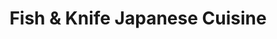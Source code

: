 ---
layout: place
title: Fish & Knife Japanese Cuisine
permalink: /texas/trophy-club/fish-knife-japanese-cuisine.html
stateAbbr: TX
stateName: Texas
cityName: Trophy Club
seo:
  type: restaurant
  links: http://fishknife99.com/
place_id: ChIJs-ClE27RTYYRRrx3LGW592s
photos:
  - name: >-
      places/ChIJs-ClE27RTYYRRrx3LGW592s/photos/AeeoHcLn4RudiRKUyMoRMpPtsmKQXUyGXQ_8vh6jYZqh1fo2h3tksvkC4pod4pR6cS7QksB0VEV1U8H72-1cS8-Y5z-uFaHfGP3oWIRJR2peF1sWULojV_g_zg-_zsFC5_qYijbsaWW0_Djed22Q4JwEc1Zl5XN1BiLCoB6WJp6ulExL9eps7t1BbR5n43hFr6R7pGrQSHIpzworQdlkJaT9mxk0w1slN6BMEoQwdCTkqUqtzE3wbboEKrKRh8pylzCl5BuLcEohaB4g9wLxhYn1mGLZvgxzK_N2Lh9I8xAvzj8DU3ErEIS7Tw88R2-iCXdnd7cSxj91vz3X5MXgUR_sFCKRdPvcZTCNbXLuiANSpgEh-OZmYvMZtfPhme3lTFrtt1Rv1Zdc9YqHyKW-_Exh_5wevCeF0WdvqZ1GtcgnVL0fuNY
    widthPx: 4032
    heightPx: 3024
    authorAttributions:
      - displayName: Charles Lair
        uri: https://maps.google.com/maps/contrib/109770058283785449584
        photoUri: >-
          https://lh3.googleusercontent.com/a/ACg8ocLfZgIW34gne5ABOiD5KQRYnhaRg_PO7uOXBsCk7pLhMUTw9A=s100-p-k-no-mo
    flagContentUri: >-
      https://www.google.com/local/imagery/report/?cb_client=maps_api_places.places_api&image_key=!1e10!2sCIHM0ogKEICAgID42-2GxwE&hl=en-US
    googleMapsUri: >-
      https://www.google.com/maps/place//data=!3m4!1e2!3m2!1sCIHM0ogKEICAgID42-2GxwE!2e10!4m2!3m1!1s0x864dd16e13a5e0b3:0x6bf7b9652c77bc46
  - name: >-
      places/ChIJs-ClE27RTYYRRrx3LGW592s/photos/AeeoHcK2Hbmqi1xGUPNZYKyEkbtvSiaB6ci9w9Ndjlaguc3kov50nPzW5PPsYReiMOr_Rmq_pQPaqO06_dlf4ZSlCqMSjIQgDzocI4wTInL05DRCXwjsDfZIUCR3MjFOPuc18qWO3_dleYNIAvFFDtnn4ZSC1S34z6EEKmEmrzOWd2scyv3J04hmu62J7DtegEPrk_SMcdIy_jdmjyiWP9tD1X1VTZcuaZBRV1MSa3cq3NkHW6q5RT7WdNp_kpUpUGpKN3tDvZzV4yrS-PWhdnkPpipxMSkMV9bMD_EdjG6mFjg2mjahtj07q_5_bP5B8En3ePL8tY98z0rzyTYkO503uxMIO6YVYdPhaGPqk7lXYQSZT-R1fA_7N0L6qfpkRZc8sBvuflvNth1c_3gu_AX9nbcQqBfmkGH9rJvERgawE7w
    widthPx: 4032
    heightPx: 3024
    authorAttributions:
      - displayName: Cap'n
        uri: https://maps.google.com/maps/contrib/105298958847405797764
        photoUri: >-
          https://lh3.googleusercontent.com/a/ACg8ocK3VV8gUsTrr_48DhjDBXxNnerRVd9wCohDeF6hZ0BGSLGivQ=s100-p-k-no-mo
    flagContentUri: >-
      https://www.google.com/local/imagery/report/?cb_client=maps_api_places.places_api&image_key=!1e10!2sCIHM0ogKEICAgIDHlMjpXQ&hl=en-US
    googleMapsUri: >-
      https://www.google.com/maps/place//data=!3m4!1e2!3m2!1sCIHM0ogKEICAgIDHlMjpXQ!2e10!4m2!3m1!1s0x864dd16e13a5e0b3:0x6bf7b9652c77bc46
  - name: >-
      places/ChIJs-ClE27RTYYRRrx3LGW592s/photos/AeeoHcKgfWB04UHgBng5OTzAZAqYMEIy19DnZPPFNVNVxUT6i_u5UCFlRBBs26cv411CchttU-ocuyFz_6Ts-Pvle-fMOLlWfhSVNmsYsRVtycEK-ufEf1pBOfgjLHHl7NmVfteIQkFi-ijlBIZS6TnZAlWwyKN9sOHMaE_Hasvuj7hM_ryjSTZbm14PEjZ9Y06J6WxlhWMxoKY80r4fy6-YimNSRxNd7Zx_gqRgqZhzrB7zwJQY5QWFr-TLMJQ623bp0uYgTj8cs7ZMyCu6TrJQPs8ZbFZzpGlF2nnyaBqF_d8K4hvRV4WQCImyDJ_t-QAMW2gOWrkBKZ4PHbwlbN0udv2EJ03-ljK9K5ZF0Y64fJHlqZpKPw5w2h0CVE9tz0q6O9g3EOEiSFFpKfSqiTZXalYIz7LeOqKGyn8RmUvMl7Pz_sk
    widthPx: 3000
    heightPx: 4000
    authorAttributions:
      - displayName: prad
        uri: https://maps.google.com/maps/contrib/110419117655161906175
        photoUri: >-
          https://lh3.googleusercontent.com/a/ACg8ocJp9i8v1Gn_nwRAQQ_ArWcJR54A6823u6-OiKzz-qcW8yCIAVf1=s100-p-k-no-mo
    flagContentUri: >-
      https://www.google.com/local/imagery/report/?cb_client=maps_api_places.places_api&image_key=!1e10!2sCIHM0ogKEICAgIC50bWzsgE&hl=en-US
    googleMapsUri: >-
      https://www.google.com/maps/place//data=!3m4!1e2!3m2!1sCIHM0ogKEICAgIC50bWzsgE!2e10!4m2!3m1!1s0x864dd16e13a5e0b3:0x6bf7b9652c77bc46
  - name: >-
      places/ChIJs-ClE27RTYYRRrx3LGW592s/photos/AeeoHcLDwcQc5U0vuRL4ics16C2aAbhuFbfQfvyPVvUbm3qMcPeKVLkzLXMKg8-TWhj4XrECxf5EoTzO8ap5c_jzTQo-b59M78iYWn_DM5egkL2YtjOkKlLUxvC2RUC9ywsVzudI-h0nTf4CZGcFiokJ_NLtOR3S8kg-SRtO5bJOb0zNOJkFSo5IKC9YsQiPScl3OW-teZ972CegiBUX738NjPJm_0WbPZxMQ-EAEnpMIq9bggDxD7hABIta_hBwoeR-U9om5nNL4nzVkny4whUrIP8kuEFdW2X7p_2rce38jox622RqudGc0BuCkVG23nYA4SKaFIYaN5svrvWe1xkSKcjuEb5AjIAmt_YSWKCR4FBRGUg2fchQX3ugfvRvHcqHI2mJs03COk2gh1TbVQbB2LHkFwlM4y3GfCXjeequKJ4
    widthPx: 4032
    heightPx: 3024
    authorAttributions:
      - displayName: Harrison Barclay
        uri: https://maps.google.com/maps/contrib/111859024006662595032
        photoUri: >-
          https://lh3.googleusercontent.com/a-/ALV-UjVYTda0Bt6Jihz7HVgCyQiiyxVGDuNHvuZ0LHvlrs9iU1ZHyM6t=s100-p-k-no-mo
    flagContentUri: >-
      https://www.google.com/local/imagery/report/?cb_client=maps_api_places.places_api&image_key=!1e10!2sCIHM0ogKEICAgIDR7_b5WA&hl=en-US
    googleMapsUri: >-
      https://www.google.com/maps/place//data=!3m4!1e2!3m2!1sCIHM0ogKEICAgIDR7_b5WA!2e10!4m2!3m1!1s0x864dd16e13a5e0b3:0x6bf7b9652c77bc46
  - name: >-
      places/ChIJs-ClE27RTYYRRrx3LGW592s/photos/AeeoHcLNQbeWx2gggzMGS7mWkGOMTC8Os7eXPzuF6Bbe-mWhxNbIaHzUBPzGOEtWf2Xo-uJRjnAYs-6GhHfslqXZup40F6zwUcFUCQYyBVUOdtgy0LPoLRXeQFfJqSy8xoJFaRlHLu_8OuIDfaSCdEvTFI2PgwSjbRBBBJcsCJ1SOm5S0n-OuJupluS7SKyHFdfB8r6yQ09AXI1Clfu0jz9dbsUXPwk77P7gnFwO3tTJpAbLEpLCxxYxw_72TaLUPW7R864JTHPJAWCLySLdxY3DZ08I1KVvEmn6zPInIeDesSXKk-_etbxetmEUObBKA0OlehOuInL7_qeMp7XaasqQC6H8ACPOySOeBYXt7_LbOnSXGpxYjSj2moKfKem8QaJe3HVB43ckn4fKCpWAPVGUtZC1-jThj7Ch5qOxvYRJUGu-tfxn
    widthPx: 4032
    heightPx: 3024
    authorAttributions:
      - displayName: Chaz D
        uri: https://maps.google.com/maps/contrib/110982037243035769122
        photoUri: >-
          https://lh3.googleusercontent.com/a/ACg8ocJCzRTaRvo6KWszjvgH-d8Tg08avpJAkOybF3yXVy12XyoyRQ=s100-p-k-no-mo
    flagContentUri: >-
      https://www.google.com/local/imagery/report/?cb_client=maps_api_places.places_api&image_key=!1e10!2sCIHM0ogKEICAgID2_cjwwQE&hl=en-US
    googleMapsUri: >-
      https://www.google.com/maps/place//data=!3m4!1e2!3m2!1sCIHM0ogKEICAgID2_cjwwQE!2e10!4m2!3m1!1s0x864dd16e13a5e0b3:0x6bf7b9652c77bc46
  - name: >-
      places/ChIJs-ClE27RTYYRRrx3LGW592s/photos/AeeoHcJ2gICbZ0q7p6NrjDrhhyoSUT231Ilw9ZWSATR9eB1bQ3IFhdLQvlD9UC9mkOsJfeGvVyAbrodcpGioM-qBZ25h-GLZ5z7bIepkUBxvR0E_pqFOheFm0Rq2RLSKdQnAweuyWRH2j40fJXDUZClS-jY53IwQ2GHNcABs1qP5N7IH5k5ZECk83HelwdM0FGwLjjmvjO7Lbx8gzL2HuKRCzAWUHBx47UvY8ebMTtc2389T3JX9T2AJ1uJy0nCD-uwtbg8mVjvx_9hbSXL4vbalb-Kn_ONExHVw5XQNg3COYR5MTWYqSOgoWkJz2ed_XCW70KrqC4itblKO2XUAAG-E6tjRXGMDk-QGXXNHjELB1kRtPBdaJMH28COZWR42fSe9ciT2Yx29aOUJPGtHWYGu2B0agwrKDHWOikfStQOk2mJxUw
    widthPx: 4032
    heightPx: 3024
    authorAttributions:
      - displayName: Chaz D
        uri: https://maps.google.com/maps/contrib/110982037243035769122
        photoUri: >-
          https://lh3.googleusercontent.com/a/ACg8ocJCzRTaRvo6KWszjvgH-d8Tg08avpJAkOybF3yXVy12XyoyRQ=s100-p-k-no-mo
    flagContentUri: >-
      https://www.google.com/local/imagery/report/?cb_client=maps_api_places.places_api&image_key=!1e10!2sCIHM0ogKEICAgID2_cjoXg&hl=en-US
    googleMapsUri: >-
      https://www.google.com/maps/place//data=!3m4!1e2!3m2!1sCIHM0ogKEICAgID2_cjoXg!2e10!4m2!3m1!1s0x864dd16e13a5e0b3:0x6bf7b9652c77bc46
  - name: >-
      places/ChIJs-ClE27RTYYRRrx3LGW592s/photos/AeeoHcIJstPH9U5B6YGE-Cv8c3C9uk_WQbbZg2DRKoOOe-88hmXK8MYpKDTQ35TUml9GLLIoroNcspLgv0ue9vlWzch63-npNIQY4BrRjW92-PYDk-TXn7C94AhyIozQ-62pH8EXgroldhH0sQrsdWUJWlTLxmxknXjkTTY0ryfmwsZ5ieQ04sNg0jNlwrvu_heAuTRBMg1ZeATKX_bNV1-ubY88wf7QKNJ4L5Ov_E8QZp6OcTGFy4mnStaTyvNgUSxdJcWy0OUpEaaQsd2d_sjkUF0poRFRrtYQVuWtnvYqoOAoJCRBt5ymG58p99WN8AhcUnYHmI8LFtzxsfgpM9J_hO1rBzoEn-0xi0kIaWpWRnIOd-zKcCHJFjZfOnVlGAq5QogYj9ao5n5RFpJkmrLYD2U1r0hBxYx8o3DX-ZZ_KmE
    widthPx: 4080
    heightPx: 3072
    authorAttributions:
      - displayName: Jana McLaughlin
        uri: https://maps.google.com/maps/contrib/100197819751459613880
        photoUri: >-
          https://lh3.googleusercontent.com/a/ACg8ocKOvpypRYX-rgrL-0iPjmzfg7xuIHGnkoR3MNneoHMlBZaNSQ=s100-p-k-no-mo
    flagContentUri: >-
      https://www.google.com/local/imagery/report/?cb_client=maps_api_places.places_api&image_key=!1e10!2sCIHM0ogKEICAgIDB0ZnwaQ&hl=en-US
    googleMapsUri: >-
      https://www.google.com/maps/place//data=!3m4!1e2!3m2!1sCIHM0ogKEICAgIDB0ZnwaQ!2e10!4m2!3m1!1s0x864dd16e13a5e0b3:0x6bf7b9652c77bc46
  - name: >-
      places/ChIJs-ClE27RTYYRRrx3LGW592s/photos/AeeoHcI-HzJoENXT6r70azMJQDTP0q_KgDaDbmlkf5PM1gKhaa_5MoIkV27tuZ-eoMKkzwV026yULBIJZ924Iy-YbfYE7avA6dDBpYiTBE6gS26b8biGJw3Zl9g4h76x7NaMZO7osYhVr7QHM8BwQM4fQBiVCX5C8Wpmn5-U4qIUc4heu_fg70KXH-LIAdINoFQ0b8k7z9eNAYUykX2Pj3JpkFY78h7t16yXQcACehFVJRMvORwHWiRmKyRMxPOFQfnHO1xCdeK1-PxF0IC9P-pWk0aoJTvZOM3jYk7gx5I7ZgSk7_KBqtnHZW0DfFzclSwyJP_FMpxxqqECxttHrFXbshivruGNdfkRdbDKeLuivnki4R8NAZGz75AHFO4sEqPihCaSXoVHoz0BCXEHZBKqMLm-21BF_WKWI1T9e41lQmk
    widthPx: 4080
    heightPx: 3060
    authorAttributions:
      - displayName: Ruby Diaz
        uri: https://maps.google.com/maps/contrib/108330676926690855485
        photoUri: >-
          https://lh3.googleusercontent.com/a-/ALV-UjXcWsPJZngxN0r3Qzwkoy4mxo_Xyj260bDgtAfqmU9qj6iNJNyz=s100-p-k-no-mo
    flagContentUri: >-
      https://www.google.com/local/imagery/report/?cb_client=maps_api_places.places_api&image_key=!1e10!2sCIHM0ogKEICAgICDwZTLNQ&hl=en-US
    googleMapsUri: >-
      https://www.google.com/maps/place//data=!3m4!1e2!3m2!1sCIHM0ogKEICAgICDwZTLNQ!2e10!4m2!3m1!1s0x864dd16e13a5e0b3:0x6bf7b9652c77bc46
  - name: >-
      places/ChIJs-ClE27RTYYRRrx3LGW592s/photos/AeeoHcJJwUMd_zwgX5_xQIrp0A0zZeY1COGTJwquXYYFuIcyFMPqbsGH2bnFsO3Mxo4FnP2PLBVwmHja2q-1Kk0BqsuwwuuQy1aa_s8wMvLM9xnTGPTZlc6d5SY2bZqL6rfcBGYXiheFLuoIpxjur5kqgXtzkTWZh8uRmQrd_QOLHYqipiZQcZSLKmzHu8sQQxQwN9UOyxNIFDyybBLSfRk5idXMTQq1BA_ffJw101-i1CTGyvum9u_27fOAg6-bwUV8AuA6KfmkVy41LCQXECirCqTj_S-k6wRdOrPf_zVc7hBwrEPFsMgWAhT8x1EyKVs7UjXuPK5soqIASU2V6iPdY3sU99vdY2DO6q0z9sRbjyOQvNzhB9ilV3t2CybivEOEnmRHgS7WFlx9KZ37T11Zmk0RAlfA9Csv2chyCejjYQMIYX1-
    widthPx: 4080
    heightPx: 3060
    authorAttributions:
      - displayName: Ruby Diaz
        uri: https://maps.google.com/maps/contrib/108330676926690855485
        photoUri: >-
          https://lh3.googleusercontent.com/a-/ALV-UjXcWsPJZngxN0r3Qzwkoy4mxo_Xyj260bDgtAfqmU9qj6iNJNyz=s100-p-k-no-mo
    flagContentUri: >-
      https://www.google.com/local/imagery/report/?cb_client=maps_api_places.places_api&image_key=!1e10!2sCIHM0ogKEICAgICDwZTL1QE&hl=en-US
    googleMapsUri: >-
      https://www.google.com/maps/place//data=!3m4!1e2!3m2!1sCIHM0ogKEICAgICDwZTL1QE!2e10!4m2!3m1!1s0x864dd16e13a5e0b3:0x6bf7b9652c77bc46
  - name: >-
      places/ChIJs-ClE27RTYYRRrx3LGW592s/photos/AeeoHcJfV7U69bUDug0i38nXGTUPqec7Ng0T0jC7dJ9XSUjae6H6p4iYsY_B5XMNBXrOo-ooQEi9QcrjD6YfympGgT4LA_JRWZutygoxAtl3C9SV4-MzU48LgCeFfof1BsfNmc_TymPxFNfZgd-dn7ZHSgW9QkFZ94_sv6NfI-3TTC5orgUPed2wCrx6mB4ypXeQX41Se8qlSl8RLSQ7pA4rcVDhIqPhW2f4RYI3hvqhWia_DJo3Xlt3Ec3XLhz_WOOKhLZs4TuqZhx_BOKoowv8LsKIF5va_A94vVBEoBQspPpyVuQvRblI1FAuwmg2yZ9DCDN80UhEMMeBK9hpRI4-kVn3FfhfRB3e5dzKERTvnsj36KMFHaTb_SRWb29fZo8o17eVzwVayNZk5gVhyVN1nJgTyQTZMoo76Keac6rTr1lfTg
    widthPx: 3024
    heightPx: 4032
    authorAttributions:
      - displayName: Michael Long
        uri: https://maps.google.com/maps/contrib/113667620424662168674
        photoUri: >-
          https://lh3.googleusercontent.com/a-/ALV-UjXOeJdhyCepu-9MJ8U3pULF_5rn-GGFGlKBBD7DPP4ZQnqHR88=s100-p-k-no-mo
    flagContentUri: >-
      https://www.google.com/local/imagery/report/?cb_client=maps_api_places.places_api&image_key=!1e10!2sCIHM0ogKEICAgICDipaFRg&hl=en-US
    googleMapsUri: >-
      https://www.google.com/maps/place//data=!3m4!1e2!3m2!1sCIHM0ogKEICAgICDipaFRg!2e10!4m2!3m1!1s0x864dd16e13a5e0b3:0x6bf7b9652c77bc46
address: '2001 TX-114 #190, Trophy Club, TX 76262, USA'
street: '2001 TX-114 #190'
city: Trophy Club
state: TX
zip: '76262'
country: USA
neighborhood: null
latitude: '32.994332'
longitude: '-97.194283'
accessibility_options:
  wheelchairAccessibleParking: true
  wheelchairAccessibleEntrance: true
  wheelchairAccessibleRestroom: true
  wheelchairAccessibleSeating: true
business_status: OPERATIONAL
name: Fish & Knife Japanese Cuisine
google_maps_links:
  directionsUri: >-
    https://www.google.com/maps/dir//''/data=!4m7!4m6!1m1!4e2!1m2!1m1!1s0x864dd16e13a5e0b3:0x6bf7b9652c77bc46!3e0
  placeUri: https://maps.google.com/?cid=7779890725494701126
  writeAReviewUri: >-
    https://www.google.com/maps/place//data=!4m3!3m2!1s0x864dd16e13a5e0b3:0x6bf7b9652c77bc46!12e1
  reviewsUri: >-
    https://www.google.com/maps/place//data=!4m4!3m3!1s0x864dd16e13a5e0b3:0x6bf7b9652c77bc46!9m1!1b1
  photosUri: >-
    https://www.google.com/maps/place//data=!4m3!3m2!1s0x864dd16e13a5e0b3:0x6bf7b9652c77bc46!10e5
primary_type: Japanese Restaurant
opening_hours:
  openNow: true
  periods:
    - open:
        day: 0
        hour: 11
        minute: 30
      close:
        day: 0
        hour: 21
        minute: 30
    - open:
        day: 1
        hour: 10
        minute: 30
      close:
        day: 1
        hour: 14
        minute: 30
    - open:
        day: 1
        hour: 16
        minute: 0
      close:
        day: 1
        hour: 21
        minute: 30
    - open:
        day: 2
        hour: 10
        minute: 30
      close:
        day: 2
        hour: 14
        minute: 30
    - open:
        day: 2
        hour: 16
        minute: 0
      close:
        day: 2
        hour: 21
        minute: 30
    - open:
        day: 3
        hour: 10
        minute: 30
      close:
        day: 3
        hour: 14
        minute: 30
    - open:
        day: 3
        hour: 16
        minute: 0
      close:
        day: 3
        hour: 21
        minute: 30
    - open:
        day: 4
        hour: 10
        minute: 30
      close:
        day: 4
        hour: 14
        minute: 30
    - open:
        day: 4
        hour: 16
        minute: 0
      close:
        day: 4
        hour: 21
        minute: 30
    - open:
        day: 5
        hour: 10
        minute: 30
      close:
        day: 5
        hour: 22
        minute: 30
    - open:
        day: 6
        hour: 11
        minute: 30
      close:
        day: 6
        hour: 22
        minute: 30
  weekdayDescriptions:
    - 'Monday: 10:30 AM – 2:30 PM, 4:00 – 9:30 PM'
    - 'Tuesday: 10:30 AM – 2:30 PM, 4:00 – 9:30 PM'
    - 'Wednesday: 10:30 AM – 2:30 PM, 4:00 – 9:30 PM'
    - 'Thursday: 10:30 AM – 2:30 PM, 4:00 – 9:30 PM'
    - 'Friday: 10:30 AM – 10:30 PM'
    - 'Saturday: 11:30 AM – 10:30 PM'
    - 'Sunday: 11:30 AM – 9:30 PM'
  nextCloseTime: '2025-05-04T03:30:00Z'
secondary_opening_hours:
  regular:
    weekdayDescriptions: null
    type: null
  current:
    weekdayDescriptions: null
    type: null
phone: (817) 490-0107
price_level: PRICE_LEVEL_MODERATE
price_range: $10 &ndash; $20
rating: '4.3'
rating_count: 381
website: http://fishknife99.com/
description: >-
  Discover Fish & Knife in Trophy Club, TX$$$Fish & Knife Japanese Cuisine in
  Trophy Club, TX, stands out as a welcoming spot for fresh sushi and hibachi
  options, nestled within a lively shopping area. This Japanese restaurant
  offers a contemporary dining atmosphere with accessible features like
  wheelchair-friendly seating and parking, making it easy for everyone to enjoy
  a meal. Diners can savor a variety of rice and noodle dishes alongside
  signature sushi rolls, perfect for those seeking top-rated Japanese flavors
  near me. The spot maintains flexible hours, including evenings and weekends,
  ideal for casual lunches or date nights with friends. Overall, it's a go-to
  choice for authentic-inspired cuisine that combines quality ingredients with a
  modern vibe.
generative_summary: >-
  Discover Fish & Knife in Trophy Club, TX$$$Fish & Knife Japanese Cuisine in
  Trophy Club, TX, stands out as a welcoming spot for fresh sushi and hibachi
  options, nestled within a lively shopping area. This Japanese restaurant
  offers a contemporary dining atmosphere with accessible features like
  wheelchair-friendly seating and parking, making it easy for everyone to enjoy
  a meal. Diners can savor a variety of rice and noodle dishes alongside
  signature sushi rolls, perfect for those seeking top-rated Japanese flavors
  near me. The spot maintains flexible hours, including evenings and weekends,
  ideal for casual lunches or date nights with friends. Overall, it's a go-to
  choice for authentic-inspired cuisine that combines quality ingredients with a
  modern vibe.
generative_disclosure: Summarized by AI using the Grok-3-Mini model.
reviews:
  - name: >-
      places/ChIJs-ClE27RTYYRRrx3LGW592s/reviews/ChZDSUhNMG9nS0VJQ0FnSUNEd1pUTEZREAE
    relativePublishTimeDescription: a year ago
    rating: 4
    text:
      text: >-
        This place was super cute, great for maybe a date night or a quick
        lunch. I came in for lunch and they had a decent amount of happy hour
        specials which is what I ordered.

        The happy hour rolls are super small in comparison to a authentic Sushi
        roll but for the price it was definitely worth it I'd say. Only negative
        was one server which didn't seem too happy. The other two were great!
        They seemed older so I can see why she could have been unhappy. Despite
        that it was pretty good.
      languageCode: en
    originalText:
      text: >-
        This place was super cute, great for maybe a date night or a quick
        lunch. I came in for lunch and they had a decent amount of happy hour
        specials which is what I ordered.

        The happy hour rolls are super small in comparison to a authentic Sushi
        roll but for the price it was definitely worth it I'd say. Only negative
        was one server which didn't seem too happy. The other two were great!
        They seemed older so I can see why she could have been unhappy. Despite
        that it was pretty good.
      languageCode: en
    authorAttribution:
      displayName: Ruby Diaz
      uri: https://www.google.com/maps/contrib/108330676926690855485/reviews
      photoUri: >-
        https://lh3.googleusercontent.com/a-/ALV-UjVwTLbbd5ECEaElz63qfoQ13iU5wXNJTMQ72WWnfZHjsQIiqgmn=s128-c0x00000000-cc-rp-mo-ba4
    publishTime: '2024-03-29T01:23:09.733590Z'
    flagContentUri: >-
      https://www.google.com/local/review/rap/report?postId=ChZDSUhNMG9nS0VJQ0FnSUNEd1pUTEZREAE&d=17924085&t=1
    googleMapsUri: >-
      https://www.google.com/maps/reviews/data=!4m6!14m5!1m4!2m3!1sChZDSUhNMG9nS0VJQ0FnSUNEd1pUTEZREAE!2m1!1s0x864dd16e13a5e0b3:0x6bf7b9652c77bc46
  - name: >-
      places/ChIJs-ClE27RTYYRRrx3LGW592s/reviews/ChZDSUhNMG9nS0VJQ0FnSUMzc0tIaWF3EAE
    relativePublishTimeDescription: 6 months ago
    rating: 1
    text:
      text: >-
        This place is not authentic or okay nothing to revisit.  I ordered
        calamari as starter.  I got fried fake crab chunky sticks.  Upon seeing
        it, I thought this calamari is thick and so shaped like crab sticks.  I
        tried one and yes it has no taste and was not calamari.  I motioned to
        the male waiter and shared I ordered calamari and this wasn’t calamari. 
        He responded yes it is.  I said no this is fake crab sticks not
        calamari.  He insisted on getting the box from the kitchen.  This fake
        crab sticks calamari came from a processed fish food factory.  So I said
        to him who was obviously offended.  You are offended I don't want this
        so I would like to get something else.  He said,  he won’t be getting
        anything else as I will say it is not what it is and this is calamari. 
        So he was telling me to leave basically as I complained n exposed there
        fake meat i won’t be served another dish.  By this point the man is
        putting his hand in my face and too close to me.  I asked him, What is
        he doing, take your hands out of my face.  You are taking this
        personal.  I know calamari and what you served me is not it.  He went
        off in a rant by himself came back still ranting to another employee. 
        How does one chef or any chef get calamari to be as thick as fake grab
        meat sticks?  Needless to say we went to Il Calabrese where my husband
        originally wanted to go. No I don’t recommend Fish n Knife for authentic
        fish or seafood and as for the customer service it was like the fake
        grab meat they attempt to pass off as calamari.  Garbage!
      languageCode: en
    originalText:
      text: >-
        This place is not authentic or okay nothing to revisit.  I ordered
        calamari as starter.  I got fried fake crab chunky sticks.  Upon seeing
        it, I thought this calamari is thick and so shaped like crab sticks.  I
        tried one and yes it has no taste and was not calamari.  I motioned to
        the male waiter and shared I ordered calamari and this wasn’t calamari. 
        He responded yes it is.  I said no this is fake crab sticks not
        calamari.  He insisted on getting the box from the kitchen.  This fake
        crab sticks calamari came from a processed fish food factory.  So I said
        to him who was obviously offended.  You are offended I don't want this
        so I would like to get something else.  He said,  he won’t be getting
        anything else as I will say it is not what it is and this is calamari. 
        So he was telling me to leave basically as I complained n exposed there
        fake meat i won’t be served another dish.  By this point the man is
        putting his hand in my face and too close to me.  I asked him, What is
        he doing, take your hands out of my face.  You are taking this
        personal.  I know calamari and what you served me is not it.  He went
        off in a rant by himself came back still ranting to another employee. 
        How does one chef or any chef get calamari to be as thick as fake grab
        meat sticks?  Needless to say we went to Il Calabrese where my husband
        originally wanted to go. No I don’t recommend Fish n Knife for authentic
        fish or seafood and as for the customer service it was like the fake
        grab meat they attempt to pass off as calamari.  Garbage!
      languageCode: en
    authorAttribution:
      displayName: ROYAL DIADEM
      uri: https://www.google.com/maps/contrib/105868012627209700806/reviews
      photoUri: >-
        https://lh3.googleusercontent.com/a-/ALV-UjVdPMxjP_kkENqviQ37h1tAijYZfB6AaEphpqBLJAbTa-mAdprz=s128-c0x00000000-cc-rp-mo-ba2
    publishTime: '2024-11-02T09:14:51.336701Z'
    flagContentUri: >-
      https://www.google.com/local/review/rap/report?postId=ChZDSUhNMG9nS0VJQ0FnSUMzc0tIaWF3EAE&d=17924085&t=1
    googleMapsUri: >-
      https://www.google.com/maps/reviews/data=!4m6!14m5!1m4!2m3!1sChZDSUhNMG9nS0VJQ0FnSUMzc0tIaWF3EAE!2m1!1s0x864dd16e13a5e0b3:0x6bf7b9652c77bc46
  - name: >-
      places/ChIJs-ClE27RTYYRRrx3LGW592s/reviews/ChZDSUhNMG9nS0VJQ0FnSUNEaXBhRmVnEAE
    relativePublishTimeDescription: a year ago
    rating: 5
    text:
      text: >-
        I’ve been here several times and I’m never disappointed. The food is
        excellent and the staff is very friendly. Also, the restrooms are always
        clean! They serve drinks that I’m told are great as well, but I don’t
        drink.
      languageCode: en
    originalText:
      text: >-
        I’ve been here several times and I’m never disappointed. The food is
        excellent and the staff is very friendly. Also, the restrooms are always
        clean! They serve drinks that I’m told are great as well, but I don’t
        drink.
      languageCode: en
    authorAttribution:
      displayName: Michael Long
      uri: https://www.google.com/maps/contrib/113667620424662168674/reviews
      photoUri: >-
        https://lh3.googleusercontent.com/a-/ALV-UjXOeJdhyCepu-9MJ8U3pULF_5rn-GGFGlKBBD7DPP4ZQnqHR88=s128-c0x00000000-cc-rp-mo-ba4
    publishTime: '2024-03-26T17:41:27.961070Z'
    flagContentUri: >-
      https://www.google.com/local/review/rap/report?postId=ChZDSUhNMG9nS0VJQ0FnSUNEaXBhRmVnEAE&d=17924085&t=1
    googleMapsUri: >-
      https://www.google.com/maps/reviews/data=!4m6!14m5!1m4!2m3!1sChZDSUhNMG9nS0VJQ0FnSUNEaXBhRmVnEAE!2m1!1s0x864dd16e13a5e0b3:0x6bf7b9652c77bc46
  - name: >-
      places/ChIJs-ClE27RTYYRRrx3LGW592s/reviews/ChdDSUhNMG9nS0VJQ0FnSUNHdklMZ21nRRAB
    relativePublishTimeDescription: 3 years ago
    rating: 5
    text:
      text: >-
        Been here many times times since moving to the area. Staff is always
        pleasant and attentive. Food is phenomenal! Flavor never let's me down.
        Their mustard dipping sauce is flipping awesome. I come here a couple
        times a week. Can't have certain foods but they offer a lot of variety, 
        it isn't easy to pick just one or two. I usually end up with 3-4 rolls
        each time. Pictures are of Mochi, Tempera banana, cowboy roll, fish
        cake, dancing dragon and fire cracker.
      languageCode: en
    originalText:
      text: >-
        Been here many times times since moving to the area. Staff is always
        pleasant and attentive. Food is phenomenal! Flavor never let's me down.
        Their mustard dipping sauce is flipping awesome. I come here a couple
        times a week. Can't have certain foods but they offer a lot of variety, 
        it isn't easy to pick just one or two. I usually end up with 3-4 rolls
        each time. Pictures are of Mochi, Tempera banana, cowboy roll, fish
        cake, dancing dragon and fire cracker.
      languageCode: en
    authorAttribution:
      displayName: Teresa Lindsay
      uri: https://www.google.com/maps/contrib/116617855183586532710/reviews
      photoUri: >-
        https://lh3.googleusercontent.com/a-/ALV-UjXNwOe8ftk0168jZVtk6L4_gX6bkuOaksXepboNp_k8mH9esXrI=s128-c0x00000000-cc-rp-mo
    publishTime: '2021-11-08T22:00:20.519532Z'
    flagContentUri: >-
      https://www.google.com/local/review/rap/report?postId=ChdDSUhNMG9nS0VJQ0FnSUNHdklMZ21nRRAB&d=17924085&t=1
    googleMapsUri: >-
      https://www.google.com/maps/reviews/data=!4m6!14m5!1m4!2m3!1sChdDSUhNMG9nS0VJQ0FnSUNHdklMZ21nRRAB!2m1!1s0x864dd16e13a5e0b3:0x6bf7b9652c77bc46
  - name: >-
      places/ChIJs-ClE27RTYYRRrx3LGW592s/reviews/ChZDSUhNMG9nS0VJQ0FnTURReWYzZWFBEAE
    relativePublishTimeDescription: a month ago
    rating: 1
    text:
      text: >-
        I paid 30.00 dollars for a to go order that was supposed to be dinner
        sized. I also paid extra for fried rice. I got chicken and steak and
        there was maybe 5 pieces or meat each and white rice not fried rice. It
        doesn't tell you your meal comes with vegetables so I ordered some and
        that was the best part. The meat wasn't soft at all and the rice was
        wrong. Why when u eat to go they dont give u the same service as if your
        sitting in their restaurant.  I wish they had pictures of the food
        online because I wouldn't of ordered this meal if I know it was this
        skimpy for 30.00
      languageCode: en
    originalText:
      text: >-
        I paid 30.00 dollars for a to go order that was supposed to be dinner
        sized. I also paid extra for fried rice. I got chicken and steak and
        there was maybe 5 pieces or meat each and white rice not fried rice. It
        doesn't tell you your meal comes with vegetables so I ordered some and
        that was the best part. The meat wasn't soft at all and the rice was
        wrong. Why when u eat to go they dont give u the same service as if your
        sitting in their restaurant.  I wish they had pictures of the food
        online because I wouldn't of ordered this meal if I know it was this
        skimpy for 30.00
      languageCode: en
    authorAttribution:
      displayName: Tracy Simmons
      uri: https://www.google.com/maps/contrib/112688911454961660645/reviews
      photoUri: >-
        https://lh3.googleusercontent.com/a-/ALV-UjUkNo9NASpen84XXYIeAHEDJvgJzmkjiwS0kPwtgkKsP593q-o=s128-c0x00000000-cc-rp-mo-ba3
    publishTime: '2025-03-12T00:33:42.002725Z'
    flagContentUri: >-
      https://www.google.com/local/review/rap/report?postId=ChZDSUhNMG9nS0VJQ0FnTURReWYzZWFBEAE&d=17924085&t=1
    googleMapsUri: >-
      https://www.google.com/maps/reviews/data=!4m6!14m5!1m4!2m3!1sChZDSUhNMG9nS0VJQ0FnTURReWYzZWFBEAE!2m1!1s0x864dd16e13a5e0b3:0x6bf7b9652c77bc46
review_summary: >-
  What People Say About This Sushi Spot$$$Visitors often praise the flavorful
  sushi rolls and friendly service at this local favorite, making it a solid
  pick for anyone craving Japanese dishes in a casual setting. While most folks
  highlight the variety of options and tasty hibachi selections that keep things
  exciting, a few mention occasional inconsistencies with portion sizes or
  specific items not meeting expectations. Despite these minor hiccups, the
  overall vibe remains upbeat, with many appreciating the clean environment and
  attentive staff that enhance the experience. If you're hunting for sushi
  restaurants near me, this place generally delivers a satisfying meal that's
  worth trying for its mix of hits and the welcoming atmosphere. In the end,
  it's a reliable spot that leans toward the positive, encouraging repeat visits
  for those who love exploring fresh, well-prepared options.
review_disclosure: Summarized by AI using the Grok-3-Mini model.
parking_options:
  freeParkingLot: true
  freeStreetParking: true
  paidStreetParking: false
payment_options:
  acceptsCreditCards: true
  acceptsDebitCards: true
  acceptsCashOnly: false
  acceptsNfc: true
allow_dogs: null
curbside_pickup: null
delivery: true
dine_in: true
good_for_children: true
good_for_groups: true
good_for_sports: false
live_music: false
menu_for_children: true
outdoor_seating: false
reservable: true
restroom: true
serves_beer: true
serves_breakfast: false
serves_brunch: false
serves_cocktails: true
serves_coffee: null
serves_dinner: true
serves_dessert: true
serves_lunch: true
serves_vegetarian_food: true
serves_wine: true
takeout: true
update_category: atmosphere
places_description: >-
  Sushi & hibachi as well as rice & noodle dishes doled out in a flashy,
  contemporary dining room.

---
